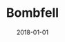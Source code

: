 ---
layout: site
title: "Bombfell"
date: 2018-01-01
categories: [community]
version: 1.2.29
major: 1
minor: 2
patch: 29
slug: bombfell
link: https://www.bombfell.com/
submitter: lpolepeddi
permalink: /sites/:slug
---